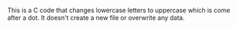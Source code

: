 This is a C code that changes lowercase letters to uppercase which is come after a dot. It doesn't create a new file or overwrite any data.
